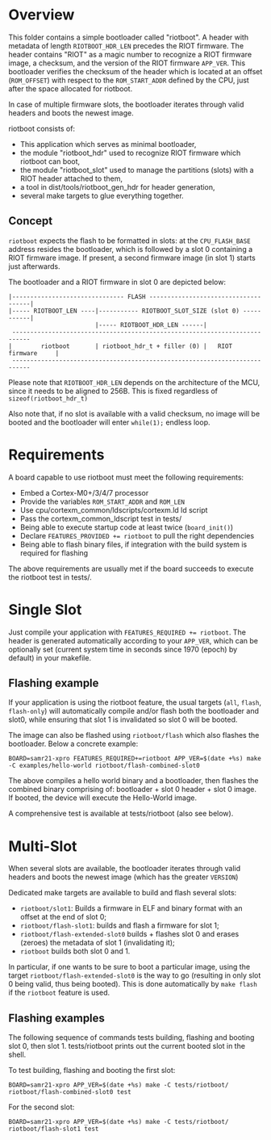 # Overview
This folder contains a simple bootloader called "riotboot".
A header with metadata of length `RIOTBOOT_HDR_LEN` precedes
the RIOT firmware. The header contains "RIOT" as a magic
number to recognize a RIOT firmware image, a checksum, and
the version of the RIOT firmware `APP_VER`.
This bootloader verifies the checksum of the header which is located
at an offset (`ROM_OFFSET`) with respect to  the `ROM_START_ADDR`
defined by the CPU, just after the space allocated for riotboot.

In case of multiple firmware slots, the bootloader iterates through
valid headers and boots the newest image.

riotboot consists of:

  - This application which serves as minimal bootloader,
  - the module "riotboot_hdr" used to recognize RIOT firmware which riotboot
    can boot,
  - the module "riotboot_slot" used to manage the partitions (slots) with a
    RIOT header attached to them,
  - a tool in dist/tools/riotboot_gen_hdr for header generation,
  - several make targets to glue everything together.

## Concept
`riotboot` expects the flash to be formatted in slots: at the `CPU_FLASH_BASE`
address resides the bootloader, which is followed by a slot 0 containing a
RIOT firmware image. If present, a second firmware image (in slot 1) starts just
afterwards.

The bootloader and a RIOT firmware in slot 0 are depicted below:

```
|------------------------------- FLASH -------------------------------------|
|----- RIOTBOOT_LEN ----|----------- RIOTBOOT_SLOT_SIZE (slot 0) -----------|
                        |----- RIOTBOOT_HDR_LEN ------|
 ---------------------------------------------------------------------------
|        riotboot       | riotboot_hdr_t + filler (0) |   RIOT firmware     |
 ---------------------------------------------------------------------------
```

Please note that `RIOTBOOT_HDR_LEN` depends on the architecture of the
MCU, since it needs to be aligned to 256B. This is fixed regardless of
`sizeof(riotboot_hdr_t)`

Also note that, if no slot is available with a valid checksum,
no image will be booted and the bootloader will enter `while(1);` endless loop.

# Requirements
A board capable to use riotboot must meet the following requirements:

  - Embed a Cortex-M0+/3/4/7 processor
  - Provide the variables `ROM_START_ADDR` and `ROM_LEN`
  - Use cpu/cortexm_common/ldscripts/cortexm.ld ld script
  - Pass the cortexm_common_ldscript test in tests/
  - Being able to execute startup code at least twice (`board_init()`)
  - Declare `FEATURES_PROVIDED += riotboot` to pull the right dependencies
  - Being able to flash binary files, if integration with the build
    system is required for flashing

The above requirements are usually met if the board succeeds to execute
the riotboot test in tests/.

# Single Slot
Just compile your application with `FEATURES_REQUIRED += riotboot`. The header
is generated automatically according to your `APP_VER`, which can be optionally
set (current system time in seconds since 1970 (epoch) by default) in your
makefile.


## Flashing example
If your application is using the riotboot feature, the usual targets (`all`,
`flash`, `flash-only`) will automatically compile and/or flash both the
bootloader and slot0, while ensuring that slot 1 is invalidated so slot 0 will
be booted.

The image can also be flashed using `riotboot/flash` which also flashes
the bootloader. Below a concrete example:

`BOARD=samr21-xpro FEATURES_REQUIRED+=riotboot APP_VER=$(date +%s) make -C examples/hello-world riotboot/flash-combined-slot0`

The above compiles a hello world binary and a bootloader, then flashes the
combined binary comprising of: bootloader + slot 0 header + slot 0 image.
If booted, the device will execute the Hello-World image.

A comprehensive test is available at tests/riotboot (also see below).

# Multi-Slot

When several slots are available, the bootloader iterates through
valid headers and boots the newest image (which has the greater `VERSION`)

Dedicated make targets are available to build and flash several slots:

  - `riotboot/slot1`: Builds a firmware in ELF and binary format with
    an offset at the end of slot 0;
  - `riotboot/flash-slot1`: builds and flash a firmware for slot 1;
  - `riotboot/flash-extended-slot0` builds + flashes slot 0 and erases (zeroes)
    the metadata of slot 1 (invalidating it);
  - `riotboot` builds both slot 0 and 1.

In particular, if one wants to be sure to boot a particular image, using the
target `riotboot/flash-extended-slot0` is the way to go (resulting in only
slot 0 being valid, thus being booted). This is done automatically by `make
flash` if the `riotboot` feature is used.

## Flashing examples

The following sequence of commands tests building, flashing and booting slot 0,
then slot 1. tests/riotboot prints out the current booted slot in the shell.

To test building, flashing and booting the first slot:

`BOARD=samr21-xpro APP_VER=$(date +%s) make -C tests/riotboot/ riotboot/flash-combined-slot0 test`

For the second slot:

`BOARD=samr21-xpro APP_VER=$(date +%s) make -C tests/riotboot/ riotboot/flash-slot1 test`
